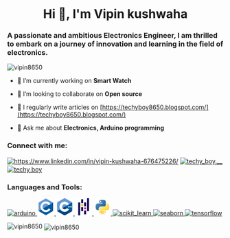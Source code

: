 <h1 align="center">Hi 👋, I'm Vipin kushwaha</h1>
<h3 align="left">A passionate and ambitious Electronics Engineer, I am thrilled to embark on a journey of innovation and learning in the field of electronics.</h3>

<p align="left"> <img src="https://komarev.com/ghpvc/?username=vipin8650&label=Profile%20views&color=0e75b6&style=flat" alt="vipin8650" /> </p>

- 🔭 I’m currently working on **Smart Watch**

- 👯 I’m looking to collaborate on **Open source**

- 📝 I regularly write articles on [https://techyboy8650.blogspot.com/](https://techyboy8650.blogspot.com/)

- 💬 Ask me about **Electronics, Arduino programming**

<h3 align="left">Connect with me:</h3>
<p align="left">
<a href="https://linkedin.com/in/https://www.linkedin.com/in/vipin-kushwaha-676475226/" target="blank"><img align="center" src="https://raw.githubusercontent.com/rahuldkjain/github-profile-readme-generator/master/src/images/icons/Social/linked-in-alt.svg" alt="https://www.linkedin.com/in/vipin-kushwaha-676475226/" height="30" width="40" /></a>
<a href="https://instagram.com/techy_boy.__" target="blank"><img align="center" src="https://raw.githubusercontent.com/rahuldkjain/github-profile-readme-generator/master/src/images/icons/Social/instagram.svg" alt="techy_boy.__" height="30" width="40" /></a>
<a href="https://www.youtube.com/c/techy boy" target="blank"><img align="center" src="https://raw.githubusercontent.com/rahuldkjain/github-profile-readme-generator/master/src/images/icons/Social/youtube.svg" alt="techy boy" height="30" width="40" /></a>
</p>

<h3 align="left">Languages and Tools:</h3>
<p align="left"> <a href="https://www.arduino.cc/" target="_blank" rel="noreferrer"> <img src="https://cdn.worldvectorlogo.com/logos/arduino-1.svg" alt="arduino" width="40" height="40"/> </a> <a href="https://www.cprogramming.com/" target="_blank" rel="noreferrer"> <img src="https://raw.githubusercontent.com/devicons/devicon/master/icons/c/c-original.svg" alt="c" width="40" height="40"/> </a> <a href="https://www.w3schools.com/cpp/" target="_blank" rel="noreferrer"> <img src="https://raw.githubusercontent.com/devicons/devicon/master/icons/cplusplus/cplusplus-original.svg" alt="cplusplus" width="40" height="40"/> </a> <a href="https://pandas.pydata.org/" target="_blank" rel="noreferrer"> <img src="https://raw.githubusercontent.com/devicons/devicon/2ae2a900d2f041da66e950e4d48052658d850630/icons/pandas/pandas-original.svg" alt="pandas" width="40" height="40"/> </a> <a href="https://www.python.org" target="_blank" rel="noreferrer"> <img src="https://raw.githubusercontent.com/devicons/devicon/master/icons/python/python-original.svg" alt="python" width="40" height="40"/> </a> <a href="https://scikit-learn.org/" target="_blank" rel="noreferrer"> <img src="https://upload.wikimedia.org/wikipedia/commons/0/05/Scikit_learn_logo_small.svg" alt="scikit_learn" width="40" height="40"/> </a> <a href="https://seaborn.pydata.org/" target="_blank" rel="noreferrer"> <img src="https://seaborn.pydata.org/_images/logo-mark-lightbg.svg" alt="seaborn" width="40" height="40"/> </a> <a href="https://www.tensorflow.org" target="_blank" rel="noreferrer"> <img src="https://www.vectorlogo.zone/logos/tensorflow/tensorflow-icon.svg" alt="tensorflow" width="40" height="40"/> </a> </p>

<p><img align="left" src="https://github-readme-stats.vercel.app/api/top-langs?username=vipin8650&show_icons=true&locale=en&layout=compact" alt="vipin8650" /></p>

<p>&nbsp;<img align="center" src="https://github-readme-stats.vercel.app/api?username=vipin8650&show_icons=true&locale=en" alt="vipin8650" /></p>
